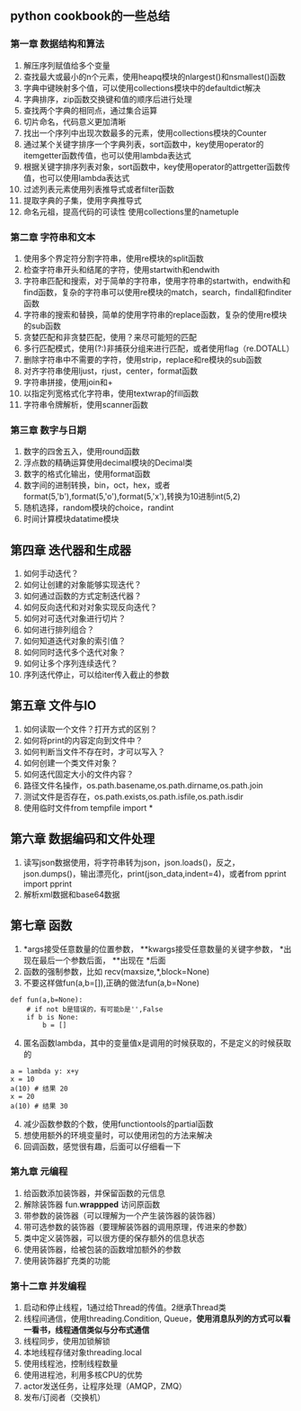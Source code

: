 ## python cookbook的一些总结

### 第一章 数据结构和算法

1. 解压序列赋值给多个变量
2. 查找最大或最小的n个元素，使用heapq模块的nlargest()和nsmallest()函数
3. 字典中键映射多个值，可以使用collections模块中的defaultdict解决
4. 字典排序，zip函数交换键和值的顺序后进行处理
5. 查找两个字典的相同点，通过集合运算
6. 切片命名，代码意义更加清晰
7. 找出一个序列中出现次数最多的元素，使用collections模块的Counter
8. 通过某个关键字排序一个字典列表，sort函数中，key使用operator的itemgetter函数传值，也可以使用lambda表达式
9. 根据关键字排序列表对象，sort函数中，key使用operator的attrgetter函数传值，也可以使用lambda表达式
10. 过滤列表元素使用列表推导式或者filter函数
11. 提取字典的子集，使用字典推导式
12. 命名元祖，提高代码的可读性 使用collections里的nametuple

### 第二章 字符串和文本

1. 使用多个界定符分割字符串，使用re模块的split函数
2. 检查字符串开头和结尾的字符，使用startwith和endwith
3. 字符串匹配和搜索，对于简单的字符串，使用字符串的startwith，endwith和find函数，复杂的字符串可以使用re模块的match，search，findall和finditer函数
4. 字符串的搜索和替换，简单的使用字符串的replace函数，复杂的使用re模块的sub函数
5. 贪婪匹配和非贪婪匹配，使用？来尽可能短的匹配
6. 多行匹配模式，使用(?:)非捕获分组来进行匹配，或者使用flag（re.DOTALL）
7. 删除字符串中不需要的字符，使用strip，replace和re模块的sub函数
8. 对齐字符串使用ljust，rjust，center，format函数
9. 字符串拼接，使用join和+
10. 以指定列宽格式化字符串，使用textwrap的fill函数
11. 字符串令牌解析，使用scanner函数

### 第三章 数字与日期

1. 数字的四舍五入，使用round函数
2. 浮点数的精确运算使用decimal模块的Decimal类
3. 数字的格式化输出，使用format函数
4. 数字间的进制转换，bin，oct，hex，或者format(5,'b'),format(5,'o'),format(5,'x'),转换为10进制int(5,2)
5. 随机选择，random模块的choice，randint
6. 时间计算模块datatime模块

## 第四章 迭代器和生成器

1. 如何手动迭代？
2. 如何让创建的对象能够实现迭代？
3. 如何通过函数的方式定制迭代器？
4. 如何反向迭代和对对象实现反向迭代？
5. 如何对可迭代对象进行切片？
6. 如何进行排列组合？
7. 如何知道迭代对象的索引值？
8. 如何同时迭代多个迭代对象？
9. 如何让多个序列连续迭代？
10. 序列迭代停止，可以给iter传入截止的参数

## 第五章 文件与IO

1. 如何读取一个文件？打开方式的区别？
2. 如何将print的内容定向到文件中？
3. 如何判断当文件不存在时，才可以写入？
4. 如何创建一个类文件对象？
5. 如何迭代固定大小的文件内容？
5. 路径文件名操作，os.path.basename,os.path.dirname,os.path.join
6. 测试文件是否存在，os.path.exists,os.path.isfile,os.path.isdir
7. 使用临时文件from tempfile import *

## 第六章 数据编码和文件处理

1. 读写json数据使用，将字符串转为json，json.loads()，反之，json.dumps()，输出漂亮化，print(json_data,indent=4)，或者from pprint import pprint
2. 解析xml数据和base64数据

## 第七章 函数

1. *args接受任意数量的位置参数， **kwargs接受任意数量的关键字参数， *出现在最后一个参数后面， **出现在 *后面
2. 函数的强制参数，比如 recv(maxsize,*,block=None)
3. 不要这样做fun(a,b=[]),正确的做法fun(a,b=None)
```
def fun(a,b=None):
    # if not b是错误的，有可能b是'',False
    if b is None:
        b = []
```
4. 匿名函数lambda，其中的变量值x是调用的时候获取的，不是定义的时候获取的
```
a = lambda y: x+y
x = 10
a(10) # 结果 20
x = 20
a(10) # 结果 30
```
4. 减少函数参数的个数，使用functiontools的partial函数
5. 想使用额外的环境变量时，可以使用闭包的方法来解决
6. 回调函数，感觉很有趣，后面可以仔细看一下

### 第九章 元编程
1. 给函数添加装饰器，并保留函数的元信息
2. 解除装饰器 fun.__wrappped__ 访问原函数
3. 带参数的装饰器（可以理解为一个产生装饰器的装饰器）
4. 带可选参数的装饰器（要理解装饰器的调用原理，传进来的参数）
5. 类中定义装饰器，可以很方便的保存额外的信息状态
6. 使用装饰器，给被包装的函数增加额外的参数
7. 使用装饰器扩充类的功能

### 第十二章 并发编程
1. 启动和停止线程，1通过给Thread的传值。2继承Thread类
2. 线程间通信，使用threading.Condition, Queue，**使用消息队列的方式可以看一看书，线程通信类似与分布式通信**
3. 线程同步，使用加锁解锁
4. 本地线程存储对象threading.local
5. 使用线程池，控制线程数量
6. 使用进程池，利用多核CPU的优势
7. actor发送任务，让程序处理（AMQP，ZMQ）
8. 发布/订阅者（交换机）

